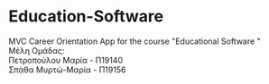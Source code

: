 # Education-Software
MVC Career Orientation App for the course "Educational Software "
</br>
Μέλη Ομάδας:</br>
Πετροπούλου Μαρία - Π19140 </br>
Σπάθα Μυρτώ-Μαρία - Π19156
